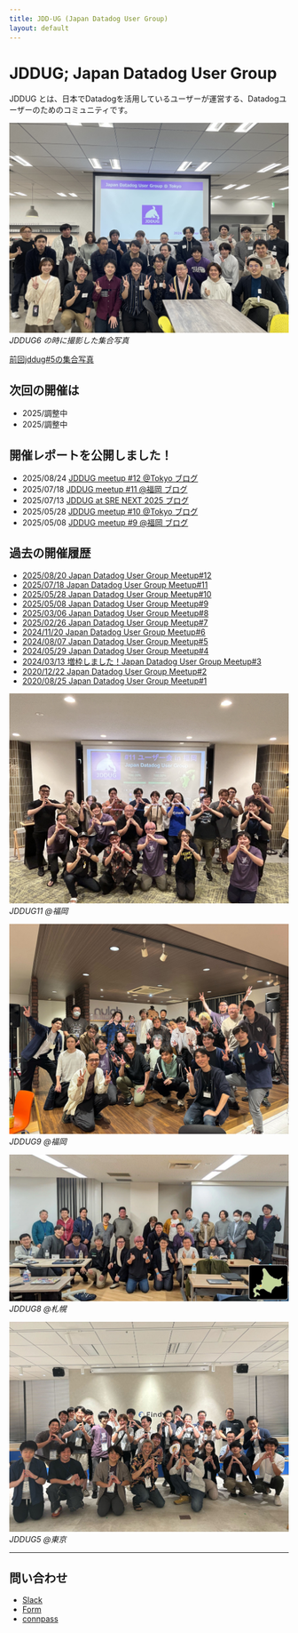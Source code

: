 ```yaml
---
title: JDD-UG (Japan Datadog User Group)
layout: default
---
```


# JDDUG; Japan Datadog User Group

JDDUG とは、日本でDatadogを活用しているユーザーが運営する、Datadogユーザーのためのコミュニティです。

![集合写真](/assets/images/meetup6-all.jpg)
_JDDUG6 の時に撮影した集合写真_

[前回jddug#5の集合写真](/2024/08/07/#participant)

## 次回の開催は
- 2025/調整中
- 2025/調整中

## 開催レポートを公開しました！
- 2025/08/24 [JDDUG meetup #12 @Tokyo ブログ](/2025/08/20/)
- 2025/07/18 [JDDUG meetup #11 @福岡 ブログ](/2025/07/18/)
- 2025/07/13 [JDDUG at SRE NEXT 2025 ブログ](/2025/07/13/)
- 2025/05/28 [JDDUG meetup #10 @Tokyo ブログ](/2025/05/28/)
- 2025/05/08 [JDDUG meetup #9 @福岡 ブログ](/2025/05/08/)

## 過去の開催履歴

- [2025/08/20 Japan Datadog User Group Meetup#12](https://datadog-jp.connpass.com/event/360923/)
- [2025/07/18 Japan Datadog User Group Meetup#11](https://datadog-jp.connpass.com/event/358184/)
- [2025/05/28 Japan Datadog User Group Meetup#10](https://datadog-jp.connpass.com/event/349693/)
- [2025/05/08 Japan Datadog User Group Meetup#9](https://datadog-jp.connpass.com/event/348321/)
- [2025/03/06 Japan Datadog User Group Meetup#8](https://datadog-jp.connpass.com/event/344084/)
- [2025/02/26 Japan Datadog User Group Meetup#7](https://datadog-jp.connpass.com/event/343144/)
- [2024/11/20 Japan Datadog User Group Meetup#6](https://datadog-jp.connpass.com/event/334594/)
- [2024/08/07 Japan Datadog User Group Meetup#5](https://datadog-jp.connpass.com/event/324770/)
- [2024/05/29 Japan Datadog User Group Meetup#4](https://datadog-jp.connpass.com/event/317091/)
- [2024/03/13 増枠しました！Japan Datadog User Group Meetup#3](https://datadog-jp.connpass.com/event/309899/)
- [2020/12/22 Japan Datadog User Group Meetup#2](https://datadog-jp.connpass.com/event/196957/)
- [2020/08/25 Japan Datadog User Group Meetup#1](https://datadog-jp.connpass.com/event/185920/)

![福岡で集合写真](/assets/images/meetup11-all.jpeg)
_JDDUG11 @福岡_

![福岡で集合写真](/assets/images/meetup9-all.jpeg)
_JDDUG9 @福岡_

![札幌で集合写真](/assets/images/meetup8-sapporo.webp)
_JDDUG8 @札幌_

![JDDUG#5の集合写真](/assets/images/meetup5_all.jpg)
_JDDUG5 @東京_

---

## 問い合わせ

- [Slack](https://t.co/dpBETMaosn)
- [Form](https://forms.gle/SoJrRUvX4FcysogP9)
- [connpass](https://datadog-jp.connpass.com/)
